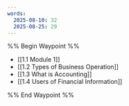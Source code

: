 ```yaml
---
words:
  2025-08-10: 32
  2025-08-25: 29
---
```

%% Begin Waypoint %%
- [[1.1 Module 1]]
- [[1.2 Types of Business Operation]]
- [[1.3 What is Accounting]]
- [[1.4 Users of Financial Information]]

%% End Waypoint %%
